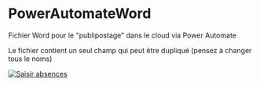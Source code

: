 # PowerAutomateWord
Fichier Word pour le "publipostage" dans le cloud via Power Automate

Le fichier contient un seul champ qui peut être dupliqué (pensez à changer tous le noms)

[![Saisir absences](https://i.ytimg.com/vi/gZQ0tWZTHiI/hqdefault.jpg)](
https://www.youtube.com/watch?v=gZQ0tWZTHiI)
